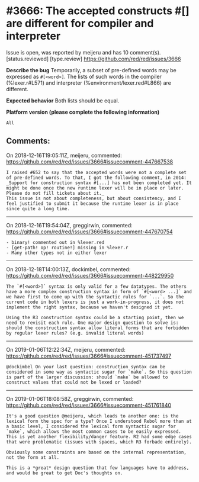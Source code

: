 
#3666: The accepted constructs #[<word>] are different for compiler and interpreter
================================================================================
Issue is open, was reported by meijeru and has 10 comment(s).
[status.reviewed] [type.review]
<https://github.com/red/red/issues/3666>

**Describe the bug**
Temporarily, a subset of pre-defined words may be expressed as `#[<word>]`. The lists of such words in the compiler (%lexer.r#L571) and interpreter (%environment/lexer.red#L866) are different.

**Expected behavior**
Both lists should be equal.

**Platform version (please complete the following information)**
```
All
```



Comments:
--------------------------------------------------------------------------------

On 2018-12-16T19:05:11Z, meijeru, commented:
<https://github.com/red/red/issues/3666#issuecomment-447667538>

    I raised #652 to say that the accepted words were not a complete set of pre-defined words. To that, I got the following comment, in 2014:
    _Support for construction syntax #[...] has not been completed yet. It might be done once the new runtime lexer will be in place or later. Please do not fill tickets about it._
    This issue is not about completeness, but about consistency, and I feel justified to submit it because the runtime lexer is in place since quite a long time.

--------------------------------------------------------------------------------

On 2018-12-16T19:54:04Z, greggirwin, commented:
<https://github.com/red/red/issues/3666#issuecomment-447670754>

    - binary! commented out in %lexer.red
    - [get-path! op! routine!] missing in %lexer.r
    - Many other types not in either lexer

--------------------------------------------------------------------------------

On 2018-12-18T14:00:13Z, dockimbel, commented:
<https://github.com/red/red/issues/3666#issuecomment-448229950>

    The `#[<word>]` syntax is only valid for a few datatypes. The others have a more complex construction syntax in form of `#[<word> ...]` and we have first to come up with the syntactic rules for `...`. So the current code in both lexers is just a work-in-progress, it does not implement the right syntax, because we haven't designed it yet.
    
    Using the R3 construction syntax could be a starting point, then we need to revisit each rule. One major design question to solve is: should the construction syntax allow literal forms that are forbidden by regular lexer rules? (e.g. invalid literal words)

--------------------------------------------------------------------------------

On 2019-01-06T12:22:34Z, meijeru, commented:
<https://github.com/red/red/issues/3666#issuecomment-451737497>

    @dockimbel On your last question: construction syntax can be considered in some way as syntactic sugar for `make`. So this question is part of the larger discussion: should `make` be allowed to construct values that could not be lexed or loaded?

--------------------------------------------------------------------------------

On 2019-01-06T18:08:58Z, greggirwin, commented:
<https://github.com/red/red/issues/3666#issuecomment-451761840>

    It's a good question @meijeru, which leads to another one: is the lexical form the spec for a type? Once I understood Rebol more than at a basic level, I considered the lexical form syntactic sugar for `make`, which allows the most common cases to be easily expressed. This is yet another flexibility/danger feature. R2 had some edge cases that were problematic (issues with spaces, which R3 forbade entirely).
    
    Obviously some constraints are based on the internal representation, not the form at all.
    
    This is a *great* design question that few languages have to address, and would be great to get Doc's thoughts on.

